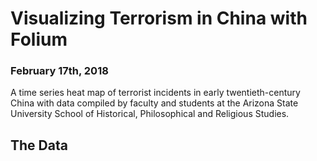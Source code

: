 # Visualizing Terrorism in China with Folium

### February 17th, 2018

A time series heat map of terrorist incidents in early twentieth-century China with data compiled by faculty and students at the Arizona State University School of Historical, Philosophical and Religious Studies.

## The Data
